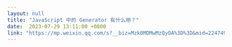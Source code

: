 ```yaml
---
layout: null
title: "JavaScript 中的 Generator 有什么用？"
date:  2023-07-29 13:11:00 +0800
link: "https://mp.weixin.qq.com/s?__biz=Mzk0MDMwMzQyOA%3D%3D&mid=2247497274&idx=1&sn=1d1eb44efece94e60b409dbfa73fc927&token=236307061&lang=zh_CN#rd"
---
```


